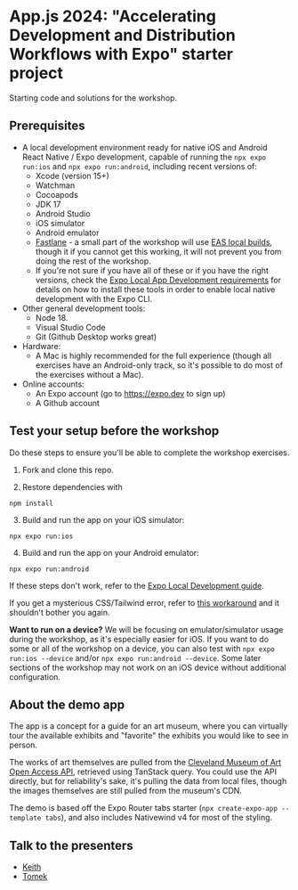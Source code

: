 # App.js 2024: "Accelerating Development and Distribution Workflows with Expo" starter project

Starting code and solutions for the workshop.

## Prerequisites

- A local development environment ready for native iOS and Android React Native / Expo development, capable of running the `npx expo run:ios` and `npx expo run:android`, including recent versions of:
  - Xcode (version 15+)
  - Watchman
  - Cocoapods
  - JDK 17
  - Android Studio
  - iOS simulator
  - Android emulator
  - [Fastlane](https://docs.fastlane.tools/getting-started/ios/setup/) - a small part of the workshop will use [EAS local builds](https://docs.expo.dev/build-reference/local-builds/), though it if you cannot get this working, it will not prevent you from doing the rest of the workshop.
  - If you're not sure if you have all of these or if you have the right versions, check the [Expo Local App Development requirements](https://docs.expo.dev/guides/local-app-development/) for details on how to install these tools in order to enable local native development with the Expo CLI.
- Other general development tools:
  - Node 18.
  - Visual Studio Code
  - Git (Github Desktop works great)
- Hardware:
  - A Mac is highly recommended for the full experience (though all exercises have an Android-only track, so it's possible to do most of the exercises without a Mac).
- Online accounts:
  - An Expo account (go to https://expo.dev to sign up)
  - A Github account

## Test your setup before the workshop

Do these steps to ensure you'll be able to complete the workshop exercises.

1. Fork and clone this repo.

2. Restore dependencies with

```
npm install
```

3. Build and run the app on your iOS simulator:

```
npx expo run:ios
```

4. Build and run the app on your Android emulator:

```
npx expo run:android
```

If these steps don't work, refer to the [Expo Local Development guide](https://docs.expo.dev/guides/local-app-development/).

If you get a mysterious CSS/Tailwind error, refer to [this workaround](https://github.com/marklawlor/nativewind/issues/838#issuecomment-1980957103) and it shouldn't bother you again.

**Want to run on a device?** We will be focusing on emulator/simulator usage during the workshop, as it's especially easier for iOS. If you want to do some or all of the workshop on a device, you can also test with `npx expo run:ios --device` and/or `npx expo run:android --device`. Some later sections of the workshop may not work on an iOS device without additional configuration.

## About the demo app

The app is a concept for a guide for an art museum, where you can virtually tour the available exhibits and "favorite" the exhibits you would like to see in person.

The works of art themselves are pulled from the [Cleveland Museum of Art Open Access API](https://openaccess-api.clevelandart.org/), retrieved using TanStack query. You could use the API directly, but for reliability's sake, it's pulling the data from local files, though the images themselves are still pulled from the museum's CDN.

The demo is based off the Expo Router tabs starter (`npx create-expo-app --template tabs`), and also includes Nativewind v4 for most of the styling.

## Talk to the presenters

- [Keith](https://twitter.com/llamaluvr)
- [Tomek](https://twitter.com/tchayen)

